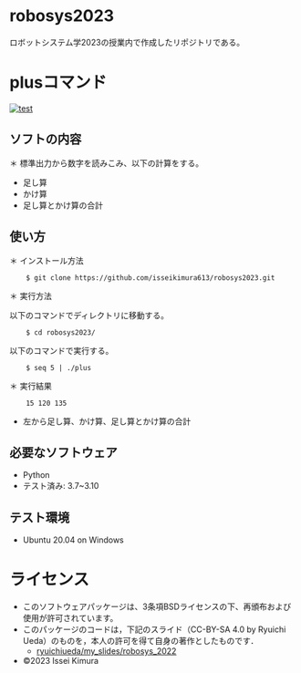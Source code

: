 # robosys2023
ロボットシステム学2023の授業内で作成したリポジトリである。
# plusコマンド
[![test](https://github.com/isseikimura613/robosys2023/actions/workflows/test.yml/badge.svg)](https://github.com/isseikimura613/robosys2023/actions/workflows/test.yml)

## ソフトの内容
＊ 標準出力から数字を読みこみ、以下の計算をする。
   * 足し算
   * かけ算
   * 足し算とかけ算の合計

## 使い方
＊ インストール方法
```
    $ git clone https://github.com/isseikimura613/robosys2023.git
```

＊ 実行方法

以下のコマンドでディレクトリに移動する。
```
    $ cd robosys2023/
```

以下のコマンドで実行する。
```
    $ seq 5 | ./plus
```

＊ 実行結果
```
    15 120 135
```
   * 左から足し算、かけ算、足し算とかけ算の合計

## 必要なソフトウェア
   * Python
   * テスト済み: 3.7~3.10

## テスト環境
* Ubuntu 20.04 on Windows

# ライセンス
* このソフトウェアパッケージは、3条項BSDライセンスの下、再頒布および使用が許可されています。
* このパッケージのコードは，下記のスライド（CC-BY-SA 4.0 by Ryuichi Ueda）のものを，本人の許可を得て自身の著作としたものです．
    * [ryuichiueda/my_slides/robosys_2022](https://github.com/ryuichiueda/my_slides/tree/master/robosys_2022)
* ©2023 Issei Kimura 
